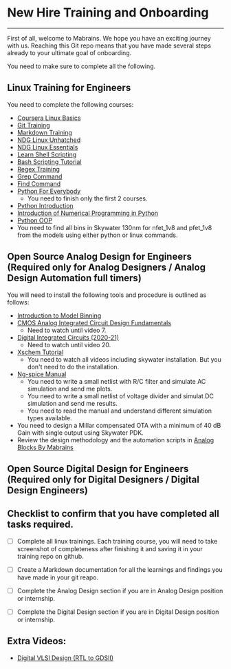 # New Hire Training and Onboarding
----------------------------------

First of all, welcome to Mabrains. We hope you have an exciting journey with us. Reaching this Git repo means that you have made several steps already to your ultimate goal of onboarding.

You need to make sure to complete all the following.

## Linux Training for Engineers
You need to complete the following courses:
* [Coursera Linux Basics](https://www.coursera.org/projects/command-line-linux)
* [Git Training](https://www.coursera.org/learn/git-distributed-development?specialization=oss-development-linux-git#about)
* [Markdown Training](https://www.markdowntutorial.com/)
* [NDG Linux Unhatched](https://www.netacad.com/courses/os-it/ndg-linux-unhatched)
* [NDG Linux Essentials](https://www.netacad.com/courses/os-it/ndg-linux-essentials)
* [Learn Shell Scripting](https://www.learnshell.org/)
* [Bash Scripting Tutorial](https://linuxhandbook.com/tag/bash-beginner/)
* [Regex Training](https://www.rexegg.com/)
* [Grep Command](https://phoenixnap.com/kb/grep-command-linux-unix-examples)
* [Find Command](https://www.tecmint.com/35-practical-examples-of-linux-find-command/)
* [Python For Everybody](https://www.coursera.org/specializations/python)
  - You need to finish only the first 2 courses.
* [Python Introduction](https://www.youtube.com/watch?v=rfscVS0vtbw)
* [Introduction of Numerical Programming in Python](https://www.youtube.com/watch?v=ZB7BZMhfPgk)
* [Python OOP](https://www.youtube.com/playlist?list=PLiPFKCVZWHKqrD-t4639uC5VIP6r_PUPr)
* You need to find all bins in Skywater 130nm for nfet_1v8 and pfet_1v8 from the models using either python or linux commands.


## Open Source Analog Design for Engineers (Required only for Analog Designers / Analog Design Automation full timers)
You will need to install the following tools and procedure is outlined as follows:
* [Introduction to Model Binning](http://literature.cdn.keysight.com/litweb/pdf/iccap2008addon2/icmdl/icmdl05a11.html)
* [CMOS Analog Integrated Circuit Design Fundamentals](https://www.youtube.com/playlist?list=PLUJOuapA83-QlWbnMJvoyQucGaBlpBF0F)
  - Need to watch until video 7.
* [Digital Integrated Circuits (2020-21)](https://www.youtube.com/playlist?list=PLZU5hLL_713yF0Lkwjj9O3ttVIuhPV-me)
  - Need to watch until video 20.
* [Xschem Tutorial](https://xschem.sourceforge.io/stefan/xschem_man/xschem_man.html)
  - You need to watch all videos including skywater installation. But you don't need to do the installation.
* [Ng-spice Manual](http://ngspice.sourceforge.net/docs/ngspice-35-manual.pdf)
  - You need to write a small netlist with R/C filter and simulate AC simulation and send me plots.
  - You need to write a small netlist of voltage divider and simulat DC simulation and send me results.
  - You need to read the manual and understand different simulation types available.
* You need to design a Millar compensated OTA with a minimum of 40 dB Gain with single output using Skywater PDK.
* Review the design methodology and the automation scripts in [Analog Blocks By Mabrains](https://github.com/mabrains/Analog_blocks)

## Open Source Digital Design for Engineers (Required only for Digital Designers / Digital Design Engineers)


## Checklist to confirm that you have completed all tasks required.
- [ ] Complete all linux trainings. Each training course, you will need to take screenshot of completeness after finishing it and saving it in your training repo on github.
- [ ] Create a Markdown documentation for all the learnings and findings you have made in your git reapo.
- [ ] Complete the Analog Design section if you are in Analog Design position or internship.
- [ ] Complete the Digital Design section if you are in Digital Design position or internship.


## Extra Videos:
* [Digital VLSI Design (RTL to GDSII)](https://www.youtube.com/playlist?list=PLZU5hLL_713x0_AV_rVbay0pWmED7992G)
